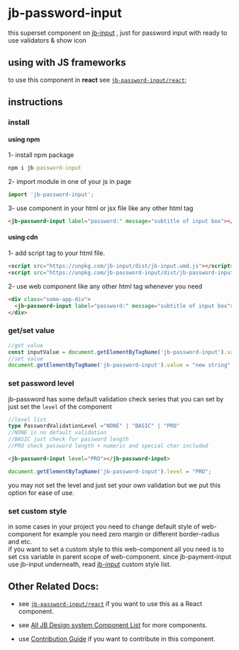 # jb-password-input

this superset component on [jb-input](https://github.com/javadbat/jb-input) , just for password input with ready to use validators & show icon

## using with JS frameworks

to use this component in **react** see [`jb-password-input/react`](https://github.com/javadbat/jb-password-input/tree/main/react);

## instructions

### install

#### using npm

1- install npm package
```cmd
npm i jb-password-input
```

2- import module in one of your js in page

```js
import 'jb-password-input';

```

3- use component in your html or jsx file like any other html tag

```html
<jb-password-input label="password:" message="subtitle of input box"></jb-password-input>
```
#### using cdn

1- add script tag to your html file.

```HTML
<script src="https://unpkg.com/jb-input/dist/jb-input.umd.js"></script>
<script src="https://unpkg.com/jb-password-input/dist/jb-password-input.umd.js"></script>
```
2- use web component like any other html tag whenever you need

```html
<div class="some-app-div">
  <jb-password-input label="password:" message="subtitle of input box"></jb-password-input>
</div>
```
### get/set value

```js
//get value
const inputValue = document.getElementByTagName('jb-password-input').value;
//set value
document.getElementByTagName('jb-password-input').value = "new string";
```
### set password level

jb-password has some default validation check series that you can set by just set the `level` of the component

```ts
//level list
type PasswordValidationLevel ="NONE" | "BASIC" | "PRO"
//NONE is no default validation
//BASIC just check for password length
//PRO check password length + numeric and special char included
```
```html
<jb-password-input level="PRO"></jb-password-input>
```
```js
document.getElementByTagName('jb-password-input').level = "PRO";
```
you may not set the level and just set your own validation but we put this option for ease of use.

### set custom style

in some cases in your project you need to change default style of web-component for example you need zero margin or different border-radius and etc.    
if you want to set a custom style to this web-component all you need is to set css variable in parent scope of web-component.
since jb-payment-input use jb-input underneath, read [jb-input](https://github.com/javadbat/jb-input) custom style list.

## Other Related Docs:

- see [`jb-password-input/react`](https://github.com/javadbat/jb-password-input/tree/main/react) if you want to use this as a React component.

- see [All JB Design system Component List](https://github.com/javadbat/design-system/blob/main/docs/component-list.md) for more components.

- use [Contribution Guide](https://github.com/javadbat/design-system/blob/main/docs/contribution-guide.md) if you want to contribute in this component.
